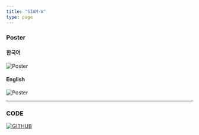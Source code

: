 ```yaml
---
title: "SIAM-W"
type: page
---
```


### Poster
#### 한국어
![Poster](/image/SIAM-W/Poster_kr.jpg)   

#### English
![Poster](/image/SIAM-W/Poster_en.jpg)  

---

### CODE
[![GITHUB](/image/profile/github-mark.png)](https://github.com/hanja1500/SIAM-W.git)
